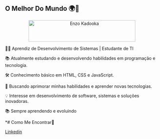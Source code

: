 ## O Melhor Do Mundo 🌍👑

<p align="center">
  <a href="https://github.com/Kadooka1">
    <img src="https://i.imgur.com/hgxGTeQ.png" alt="Enzo Kadooka" width="350" height="70" /></a>
</p>

👨‍💻 Aprendiz de Desenvolvimento de Sistemas | Estudante de TI

📚 Atualmente estudando e desenvolvendo habilidades em programação e tecnologia.

🛠️ Conhecimento básico em HTML, CSS e JavaScript.

🚀 Buscando aprimorar minhas habilidades e aprender novas tecnologias.

💡 Interesse em desenvolvimento de software, sistemas e soluções inovadoras.

📚 Sempre aprendendo e evoluindo

*# Como Me Encontrar🔎

<a href="https://www.linkedin.com/in/enzo-kadooka-80707b356/">
Linkedin
